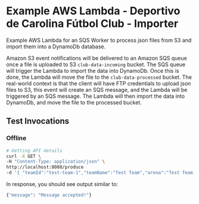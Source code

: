 # Example AWS Lambda - Deportivo de Carolina Fútbol Club - Importer

Example AWS Lambda for an SQS Worker to process json files from S3 and import them into a DynamoDb database.

Amazon S3 event notifications will be delivered to an Amazon SQS queue once a file is uploaded to S3 `club-data-incoming` bucket.  The SQS queue will trigger the Lambda to import the data into DynamoDb.  Once this is done, the Lambda will move the file to the `club-data-processed` bucket.  The real-world context is that the client will have FTP credentials to upload json files to S3, this event will create an SQS message, and the Lambda will be triggered by an SQS message.  The Lambda will then import the data into DynamoDb, and move the file to the processed bucket.

## Test Invocations

### Offline

```bash
# Getting API details
curl -X GET \
-H "Content-Type: application/json" \
http://localhost:8080/produce
-d '{ "teamId":"test-team-1","teamName":"Test Team","arena":"Test Team Arena"}}'
```

In response, you should see output similar to:

```bash
{"message": "Message accepted!"}
```
